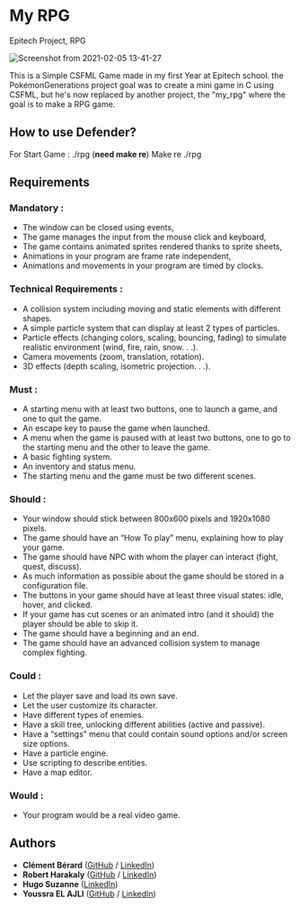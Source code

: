 # My RPG
Epitech Project, RPG

![Screenshot from 2021-02-05 13-41-27](https://user-images.githubusercontent.com/60510584/107039151-ca925680-67bd-11eb-8d3d-1a128e83c21d.png)

This is a Simple CSFML Game made in my first Year at Epitech school. the PokémonGenerations project goal was to create a mini game in C using CSFML, but he's now replaced by another project, the "my_rpg" where the goal is to make a RPG game.

## How to use Defender?

For Start Game : ./rpg (**need make re**)
     Make re
     ./rpg

## Requirements
### Mandatory :
* The window can be closed using events,
* The game manages the input from the mouse click and keyboard,
* The game contains animated sprites rendered thanks to sprite sheets,
* Animations in your program are frame rate independent,
* Animations and movements in your program are timed by clocks.

### Technical Requirements :
* A collision system including moving and static elements with different shapes.
* A simple particle system that can display at least 2 types of particles.
* Particle effects (changing colors, scaling, bouncing, fading) to simulate realistic environment (wind,
fire, rain, snow. . .).
* Camera movements (zoom, translation, rotation).
* 3D effects (depth scaling, isometric projection. . .).

### Must :
* A starting menu with at least two buttons, one to launch a game, and one to quit the game.
* An escape key to pause the game when launched.
* A menu when the game is paused with at least two buttons, one to go to the starting menu and the other to leave the game.
* A basic fighting system.
* An inventory and status menu.
* The starting menu and the game must be two different scenes.

### Should :
* Your window should stick between 800x600 pixels and 1920x1080 pixels.
* The game should have an “How To play” menu, explaining how to play your game.
* The game should have NPC with whom the player can interact (fight, quest, discuss).
* As much information as possible about the game should be stored in a configuration file.
* The buttons in your game should have at least three visual states: idle, hover, and clicked.
* If your game has cut scenes or an animated intro (and it should) the player should be able to skip it.
* The game should have a beginning and an end.
* The game should have an advanced collision system to manage complex fighting.

### Could :
* Let the player save and load its own save.
* Let the user customize its character.
* Have different types of enemies.
* Have a skill tree, unlocking different abilities (active and passive).
* Have a “settings” menu that could contain sound options and/or screen size options.
* Have a particle engine.
* Use scripting to describe entities.
* Have a map editor.

### Would :
* Your program would be a real video game.

## Authors

* **Clément Bérard** ([GitHub](https://github.com/Twisterrr) / [LinkedIn](https://www.linkedin.com/in/clementberard/))
* **Robert Harakaly** ([GitHub](https://github.com/RobertSparadrap) / [LinkedIn](https://www.linkedin.com/in/robert-harakaly-3b19391a1/))
* **Hugo Suzanne** ([LinkedIn](https://www.linkedin.com/in/hugo-s-a58536a5/))
* **Youssra EL AJLI** ([GitHub](https://github.com/kurepu06) / [LinkedIn](https://www.linkedin.com/in/youssra-el-ajli/))
